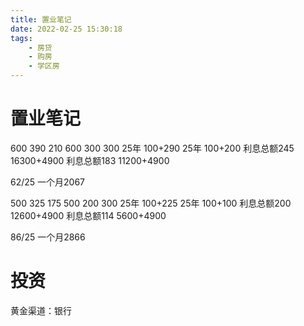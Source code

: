 ```yaml
---
title: 置业笔记
date: 2022-02-25 15:30:18
tags:
    - 房贷
    - 购房
    - 学区房
---
```


# 置业笔记

600 390 210
600 300 300
25年 100+290
25年 100+200
利息总额245 16300+4900
利息总额183 11200+4900

62/25 一个月2067

500 325 175
500 200 300
25年 100+225
25年 100+100
利息总额200 12600+4900
利息总额114 5600+4900

86/25 一个月2866

# 投资

黄金渠道：银行
